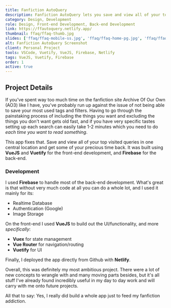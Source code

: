 ```yaml
---
title: Fanfiction AutoQuery
description: Fanfiction AutoQuery lets you save and view all of your top visited queries in one central location. Built with VueJS, Vuetify, and Firebase.
category: Design, Development
role: Design, Front-end Development, Back-end Development
link: https://ffautoquery.netlify.app/
thumbnail: ffaq/ffaq-thumb.jpg
slides: ['ffaq/ffaq-mobile-ss.jpg', 'ffaq/ffaq-home-pg.jpg', 'ffaq/ffaq-login-pg.jpg', 'ffaq/ffaq-modal-pg.jpg']
alt: Fanfiction AutoQuery Screenshot
client: Personal Project
tools: VSCode, Vuetify, VueJS, Firebase, Netlify
tags: VueJS, Vuetify, Firebase
order: 1
active: true
---
```


## Project Details

If you've spent way too much time on the fanfiction site Archive Of Our Own (AO3) like I have, you've probably run up against the issue of not being able to save your most used tags and filters. Having to go through the painstaking process of including the things you want and excluding the things you don't want gets old fast, and if you have very specific tastes setting up each search can easily take 1-2 minutes which you need to do *each time you want to read something*.

This app fixes that. Save and view all of your top visited queries in one central location and get some of your precious time back. It was built using **VueJS** and **Vuetify** for the front-end development, and **Firebase** for the back-end. 

### Development

I used **Firebase** to handle most of the back-end development. What's great is that without very much code at all you can do a whole lot, and I used it mainly for its:

- Realtime Database
- Authentication (Google)
- Image Storage

On the front-end I used **VueJS** to build out the UI/functionality, and more *specifically*:

- **Vuex** for state management
- **Vue Router** for navigation/routing
- **Vuetify** for UI

Finally, I deployed the app directly from Github with **Netlify**.

Overall, this was definitely my most ambitious project. There were a lot of new concepts to wrangle with and many moving parts besides, but it's all stuff I've already found incredibly useful in my day to day work and will carry with me onto future projects.

All that to say: Yes, I really did build a whole app just to feed my fanfiction addiction.
